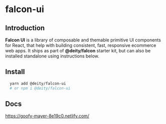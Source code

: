 # falcon-ui

## Introduction

**Falcon UI** is a library of composable and themable primitive UI components for React,
that help with building consistent, fast, responsive ecommerce web apps.
It ships as part of **@deity/falcon** starter kit, but can also be installed standalone
using instructions below.

## Install

```sh
  yarn add @deity/falcon-ui
  # or npm i @deity/falcon-ui
```

## Docs

https://goofy-mayer-8e19c0.netlify.com/
